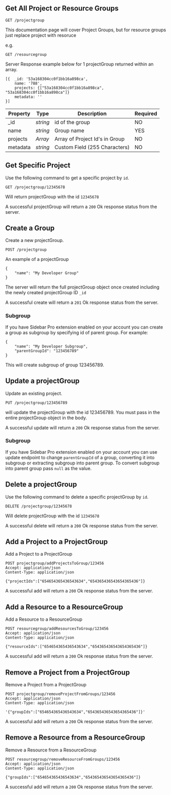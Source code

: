 ## Get All Project or Resource Groups

```
GET /projectgroup
```
This documentation page will cover Project Groups, but for resource groups just replace project with resoruce

e.g.

```
GET /resourcegroup
```

Server Response example below for 1 projectGroup returned within an array. 

```
[{  _id: '53a168304cc0f1bb16a898ca',
    name: '788',
    projects: {["53a168304cc0f1bb16a898ca", "53a168304cc0f1bb16a898ca"]}
    metadata: '' 
}]
```

Property | Type | Description | Required
--- | --- | --- | ---
_id | *string* | id of the group | NO
name | *string* | Group name | YES
projects | *Array* | Array of Project Id's in Group | NO
metadata | *string* | Custom Field (255 Characters) | NO


## Get Specific Project
Use the following command to get a specific project by `id`.
```
GET /projectgroup/12345678
```
Will return projectGroup with the id `12345678`

A successful projectGroup will return a `200` Ok response status from the server.

## Create a Group
Create a new projectGroup.
```
POST /projectgroup
```
An example of a projectGroup

```
{
	"name": "My Developer Group"
}
```
The server will return the full projectGroup object once created including the newly created projectGroup ID `_id`

A successful create will return a `201` Ok response status from the server.

### Subgroup
If you have Sidebar Pro extension enabled on your account you can create a group as subgroup by specifying id of parent group. For example:
```
{
	"name": "My Developer Subgroup",
	"parentGroupId": "123456789"
}
```
This will create subgroup of group 123456789.

## Update a projectGroup
Update an existing project.
```
PUT /projectgroup/123456789
```
will update the projectGroup with the id 123456789. You must pass in the entire projectGroup object in the body.

A successful update will return a `200` Ok response status from the server.

### Subgroup
If you have Sidebar Pro extension enabled on your account you can use update endpoint to change `parentGroupId` of a group, converting it into subgroup or extracting subgroup into parent group. To convert subgroup into parent group pass `null` as the value.

## Delete a projectGroup
Use the following command to delete a specific projectGroup by `id`.
```
DELETE /projectgroup/12345678
```
Will delete projectGroup with the id `12345678`

A successful delete will return a `200` Ok response status from the server.

## Add a Project to a ProjectGroup
Add a Project to a ProjectGroup
```
POST projectgroup/addProjectsToGroup/123456
Accept: application/json
Content-Type: application/json

{"projectIds":["654654365436543634","654365436543654365436"]}
```
A successful add will return a `200` Ok response status from the server.

## Add a Resource to a ResourceGroup
Add a Resource to a ResourceGroup
```
POST resourcegroup/addResourcesToGroup/123456
Accept: application/json
Content-Type: application/json

{"resourceIds":["654654365436543634","654365436543654365436"]}
```
A successful add will return a `200` Ok response status from the server.

## Remove a Project from a ProjectGroup
Remove a Project from a ProjectGroup
```
POST projectgroup/removeProjectFromGroups/123456
Accept: application/json
Content-Type: application/json

'{"groupIds":["654654365436543634","654365436543654365436"]}'
```
A successful add will return a `200` Ok response status from the server.

## Remove a Resource from a ResourceGroup
Remove a Resource from a ResourceGroup
```
POST resourcegroup/removeResourceFromGroups/123456
Accept: application/json
Content-Type: application/json

{"groupIds":["654654365436543634","654365436543654365436"]}
```
A successful add will return a `200` Ok response status from the server.
